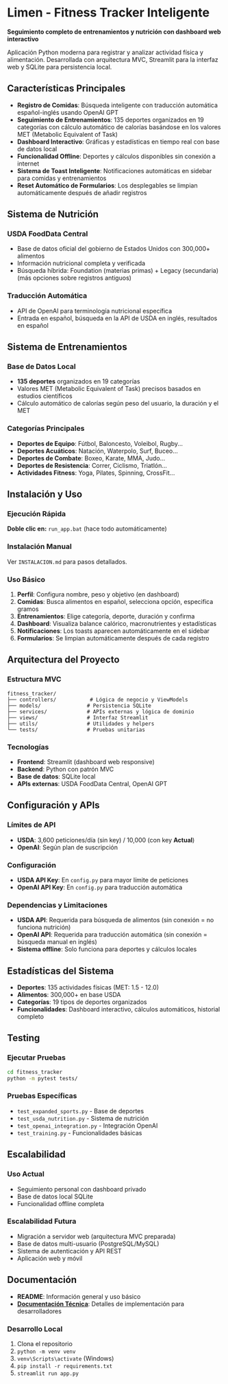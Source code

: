 # Limen - Fitness Tracker Inteligente

**Seguimiento completo de entrenamientos y nutrición con dashboard web interactivo**

Aplicación Python moderna para registrar y analizar actividad física y alimentación. Desarrollada con arquitectura MVC, Streamlit para la interfaz web y SQLite para persistencia local.

## Características Principales

- **Registro de Comidas**: Búsqueda inteligente con traducción automática español-inglés usando OpenAI GPT
- **Seguimiento de Entrenamientos**: 135 deportes organizados en 19 categorías con cálculo automático de calorías basándose en los valores MET (Metabolic Equivalent of Task)
- **Dashboard Interactivo**: Gráficas y estadísticas en tiempo real con base de datos local
- **Funcionalidad Offline**: Deportes y cálculos disponibles sin conexión a internet
- **Sistema de Toast Inteligente**: Notificaciones automáticas en sidebar para comidas y entrenamientos
- **Reset Automático de Formularios**: Los desplegables se limpian automáticamente después de añadir registros

## Sistema de Nutrición

### USDA FoodData Central
- Base de datos oficial del gobierno de Estados Unidos con 300,000+ alimentos
- Información nutricional completa y verificada
- Búsqueda híbrida: Foundation (materias primas) + Legacy (secundaria)(más opciones sobre registros antiguos)

### Traducción Automática
- API de OpenAI para terminología nutricional específica
- Entrada en español, búsqueda en la API de USDA en inglés, resultados en español

## Sistema de Entrenamientos

### Base de Datos Local
- **135 deportes** organizados en 19 categorías
- Valores MET (Metabolic Equivalent of Task) precisos basados en estudios científicos
- Cálculo automático de calorías según peso del usuario, la duración y el MET

### Categorías Principales
- **Deportes de Equipo**: Fútbol, Baloncesto, Voleibol, Rugby...
- **Deportes Acuáticos**: Natación, Waterpolo, Surf, Buceo...
- **Deportes de Combate**: Boxeo, Karate, MMA, Judo...
- **Deportes de Resistencia**: Correr, Ciclismo, Triatlón...
- **Actividades Fitness**: Yoga, Pilates, Spinning, CrossFit...

## Instalación y Uso

### Ejecución Rápida
**Doble clic en:** `run_app.bat` (hace todo automáticamente)

### Instalación Manual
Ver `INSTALACION.md` para pasos detallados.

### Uso Básico
1. **Perfil**: Configura nombre, peso y objetivo (en dashboard)
2. **Comidas**: Busca alimentos en español, selecciona opción, especifica gramos
3. **Entrenamientos**: Elige categoría, deporte, duración y confirma
4. **Dashboard**: Visualiza balance calórico, macronutrientes y estadísticas
5. **Notificaciones**: Los toasts aparecen automáticamente en el sidebar
6. **Formularios**: Se limpian automáticamente después de cada registro

## Arquitectura del Proyecto

### Estructura MVC
```
fitness_tracker/
├── controllers/           # Lógica de negocio y ViewModels
├── models/               # Persistencia SQLite
├── services/             # APIs externas y lógica de dominio
├── views/                # Interfaz Streamlit
├── utils/                # Utilidades y helpers
└── tests/                # Pruebas unitarias
```

### Tecnologías
- **Frontend**: Streamlit (dashboard web responsive)
- **Backend**: Python con patrón MVC
- **Base de datos**: SQLite local
- **APIs externas**: USDA FoodData Central, OpenAI GPT

## Configuración y APIs

### Límites de API
- **USDA**: 3,600 peticiones/día (sin key) / 10,000 (con key **Actual**)
- **OpenAI**: Según plan de suscripción

### Configuración
- **USDA API Key**: En `config.py` para mayor límite de peticiones
- **OpenAI API Key**: En `config.py` para traducción automática

### Dependencias y Limitaciones
- **USDA API**: Requerida para búsqueda de alimentos (sin conexión = no funciona nutrición)
- **OpenAI API**: Requerida para traducción automática (sin conexión = búsqueda manual en inglés)
- **Sistema offline**: Solo funciona para deportes y cálculos locales

## Estadísticas del Sistema

- **Deportes**: 135 actividades físicas (MET: 1.5 - 12.0)
- **Alimentos**: 300,000+ en base USDA
- **Categorías**: 19 tipos de deportes organizados
- **Funcionalidades**: Dashboard interactivo, cálculos automáticos, historial completo

## Testing

### Ejecutar Pruebas
```bash
cd fitness_tracker
python -m pytest tests/
```

### Pruebas Específicas
- `test_expanded_sports.py` - Base de deportes
- `test_usda_nutrition.py` - Sistema de nutrición
- `test_openai_integration.py` - Integración OpenAI
- `test_training.py` - Funcionalidades básicas

## Escalabilidad

### Uso Actual
- Seguimiento personal con dashboard privado
- Base de datos local SQLite
- Funcionalidad offline completa

### Escalabilidad Futura
- Migración a servidor web (arquitectura MVC preparada)
- Base de datos multi-usuario (PostgreSQL/MySQL)
- Sistema de autenticación y API REST
- Aplicación web y móvil

## Documentación

- **README**: Información general y uso básico
- **[Documentación Técnica](DOCUMENTACION_TECNICA.md)**: Detalles de implementación para desarrolladores


### Desarrollo Local
1. Clona el repositorio
2. `python -m venv venv`
3. `venv\Scripts\activate` (Windows)
4. `pip install -r requirements.txt`
5. `streamlit run app.py`
